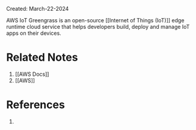 Created: March-22-2024

AWS IoT Greengrass is an open-source [[Internet of Things (IoT)]] edge runtime cloud service that helps developers build, deploy and manage IoT apps on their devices.

# Related Notes

1. [[AWS Docs]]
2. [[AWS]]
# References

1. 